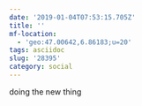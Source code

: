 ```yaml
---
date: '2019-01-04T07:53:15.705Z'
title: ''
mf-location:
  - 'geo:47.00642,6.86183;u=20'
tags: asciidoc
slug: '28395'
category: social
---
```

doing the new thing
